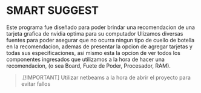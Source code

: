 # SMART SUGGEST 
Este programa fue diseñado para poder brindar una recomendacion de una tarjeta grafica de nvidia optima para su computador
Ulizamos diversas fuentes para poder asegurar que no ocurra ningun tipo de cuello de botella en la recomendacion, ademas de presentar la opcion de agregar tarjetas y todas sus especificaciones,
asi mismo esta la opcion de ver todos los componentes ingresados que utilizamos a la hora de hacer una recomendacion, (o sea Board, Fuete de Poder, Procesador, RAM).
> .[!IMPORTANT]
> Utilizar netbeams a la hora de abrir el proyecto para evitar fallos
